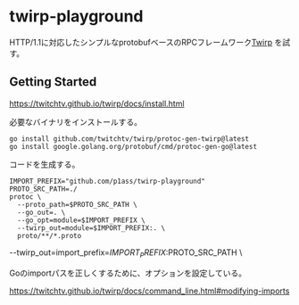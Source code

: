 # twirp-playground

HTTP/1.1に対応したシンプルなprotobufベースのRPCフレームワーク[Twirp](https://twitchtv.github.io/twirp/docs/intro.html) を試す。

## Getting Started

https://twitchtv.github.io/twirp/docs/install.html

必要なバイナリをインストールする。

```shell
go install github.com/twitchtv/twirp/protoc-gen-twirp@latest
go install google.golang.org/protobuf/cmd/protoc-gen-go@latest
```

コードを生成する。

```shell
IMPORT_PREFIX="github.com/p1ass/twirp-playground"
PROTO_SRC_PATH=./
protoc \
  --proto_path=$PROTO_SRC_PATH \
  --go_out=. \
  --go_opt=module=$IMPORT_PREFIX \
  --twirp_out=module=$IMPORT_PREFIX:. \
  proto/**/*.proto
```

--twirp_out=import_prefix=$IMPORT_PREFIX:$PROTO_SRC_PATH \

Goのimportパスを正しくするために、オプションを設定している。

https://twitchtv.github.io/twirp/docs/command_line.html#modifying-imports